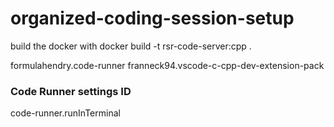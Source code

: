 # organized-coding-session-setup

build the docker with
docker build -t rsr-code-server:cpp .

formulahendry.code-runner
franneck94.vscode-c-cpp-dev-extension-pack

### Code Runner settings ID
code-runner.runInTerminal
